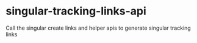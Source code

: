 # singular-tracking-links-api
Call the singular create links and helper apis to generate singular tracking links
